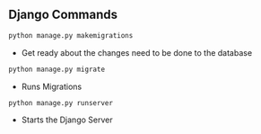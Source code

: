 ## Django Commands
```bash
python manage.py makemigrations
```
- Get ready about the changes need to be done to the database

```bash
python manage.py migrate
```
- Runs Migrations

```bash
python manage.py runserver
```
- Starts the Django Server
